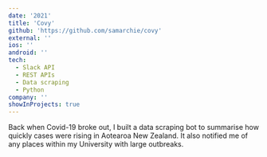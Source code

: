 ```yaml
---
date: '2021'
title: 'Covy'
github: 'https://github.com/samarchie/covy'
external: ''
ios: ''
android: ''
tech:
  - Slack API
  - REST APIs
  - Data scraping
  - Python
company: ''
showInProjects: true
---
```


Back when Covid-19 broke out, I built a data scraping bot to summarise how quickly cases were rising in Aotearoa New Zealand. It also notified me of any places within my University with large outbreaks.
